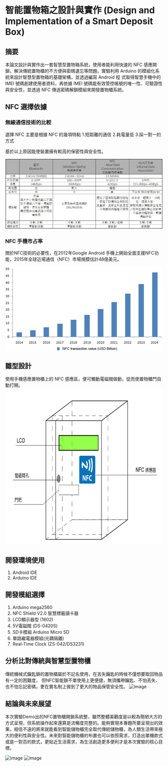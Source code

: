 # 智能置物箱之設計與實作 (Design and Implementation of a Smart Deposit Box)
## 摘要
本論文設計與實作出一套智慧型置物箱系統，使用者能利用快速的 NFC 感應開鎖，解決傳統置物櫃的不方便與密碼遺忘等問題。實驗利用 Arduino 的模組化系統來設計智慧型置物箱的基礎架構，並透過編寫 Android 程
式取得智慧手機中的 IMEI 號碼創建使用者資料，再依據 IMEI 號碼能有效管控帳號的唯一性、可驗證性與安全性，並透過 NFC 傳送密碼解鎖模組來開發置物櫃系統。

## NFC 選擇依據 
### 無線通信技術的比較
選擇 NFC 主要是根據 NFC 的幾項特點 
1.短距離的通信 
2.耗電量低 
3.採一對一的方式 

基於以上原因能使裝置擁有較高的保密性與安全性。

<img src="https://github.com/AlexChang19/Design-and-Implementation-of-a-Smart-Deposit-Box/blob/c3cea1fa7bba339f60490200120c992cf777abc5/image/%E7%84%A1%E7%B7%9A%E9%80%9A%E8%A8%8A%E6%AF%94%E8%BC%83.jpg"><br/>

### NFC 手機市占率
關於NFC技術的必要性，在2012年Google Android 手機上開始全面支援NFC功能，2015年全球近場通信（NFC）市場規模估計48億美元。

<img src="https://github.com/AlexChang19/Design-and-Implementation-of-a-Smart-Deposit-Box/blob/9c38e8d117ff82add65a598993e4247e4a6e28f7/image/%E5%B8%82%E5%A0%B4%E8%AA%BF%E6%9F%A5.jpg"><br/>

## 雛型設計
使用手機感應置物櫃上的 NFC 感應區，便可觸動電磁閥做動，從而使置物櫃門自動打開。
<img src="https://github.com/AlexChang19/Design-and-Implementation-of-a-Smart-Deposit-Box/blob/b88169596e74f28d90fae41b5d6b03dff08f93bb/image/Design%20drawing.jpg" width="750" height="500" alt="Design drawing"/><br/>

## 開發環境使用
1. Android IDE
2. Arduino IDE

## 開發模組選擇
1.	Arduino mega2560 
2.	NFC Shield V2.0 智慧標籤讀卡器 
3.	LCD顯示器型 (1602)
4.	5V電磁閥 (DS-0420S)
5.	SD卡模組 Arduino Micro SD
6.	單路繼電器模組(光耦隔離)
7.	Real-Time Clock (ZS-042/DS3231)


## 分析比對傳統與智慧型置物櫃
傳統機械式鑰匙鎖的置物櫃屬於不記名使用，在丟失鑰匙的時候不僅想要取回物品有一定的困難度，
但NFC智能鎖不單使用上更便捷，無須攜帶鑰匙、不怕丟失、也不怕忘記密碼，更在實名制上做到了更大的物品保管安全性。
![image](https://user-images.githubusercontent.com/85589138/146061694-ee54977f-3ded-4e47-b4e9-662cc6f244b9.png)


## 結論與未來展望

本次實驗Demo出的NFC置物櫃開鎖系統整，雖然整體美觀度是以較為簡陋大方的方式呈現，但系統操作起來還算是流暢度完整的。能夠實現本專題所要呈現出的效果。相信不遠的將來就能看到智能儲物櫃完全取代傳統儲物櫃，為人類生活帶來極大的便利性與安全性。未來對智能儲物櫃的布置也可以依照需求，打造出單機款式或是一對百的款式，更貼近生活需求，為生活創造更多便利才是本次實驗的核心目標。

![image](https://user-images.githubusercontent.com/85589138/146061979-c157d3c9-68ba-43fe-9ca6-cce808dccf80.png)
![image](https://user-images.githubusercontent.com/85589138/146062290-7036b726-46bd-46c1-8fd7-198af885f00a.png)


